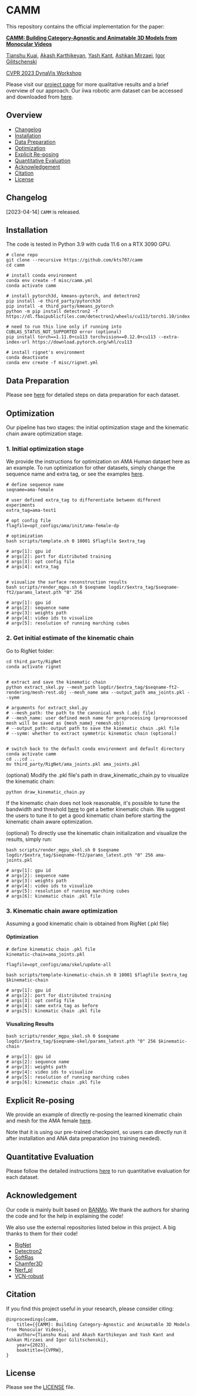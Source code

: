 # CAMM 
This repository contains the official implementation for the paper:

[**CAMM: Building Category-Agnostic and Animatable 3D Models from Monocular Videos**](https://camm3d.github.io/)

[Tianshu Kuai](https://tianshukuai.github.io/), [Akash Karthikeyan](https://aku02.github.io/), [Yash Kant](https://yashkant.github.io/), [Ashkan Mirzaei](https://scholar.google.com/citations?user=z8GwuTgAAAAJ&hl=en), [Igor Gilitschenski](https://www.gilitschenski.org/igor/)

[CVPR 2023 DynaVis Workshop](https://dynavis.github.io/2023/)

Please visit our [project page](https://camm3d.github.io/) for more qualitative results and a brief overview of our approach. Our iiwa robotic arm dataset can be accessed and downloaded from [here](https://drive.google.com/drive/folders/12cXPwA-hV4zjFhn_shvtnfxHDl5QxeUS?usp=sharing).

## Overview
- [Changelog](#changelog)
- [Installation](#installation)
- [Data Preparation](#data-preparation)
- [Optimization](#optimization)
- [Explicit Re-posing](#explicit-re-posing)
- [Quantitative Evaluation](#quantitative-evaluation)
- [Acknowledgement](#acknowledgement)
- [Citation](#citation)
- [License](#license)

## Changelog
[2023-04-14] `CAMM` is released.

## Installation

The code is tested in Python 3.9 with cuda 11.6 on a RTX 3090 GPU.
```
# clone repo
git clone --recursive https://github.com/kts707/camm
cd camm

# install conda environment
conda env create -f misc/camm.yml
conda activate camm

# install pytorch3d, kmeans-pytorch, and detectron2
pip install -e third_party/pytorch3d
pip install -e third_party/kmeans_pytorch
python -m pip install detectron2 -f https://dl.fbaipublicfiles.com/detectron2/wheels/cu113/torch1.10/index.html

# need to run this line only if running into CUBLAS_STATUS_NOT_SUPPORTED error (optional)
pip install torch==1.11.0+cu113 torchvision==0.12.0+cu113 --extra-index-url https://download.pytorch.org/whl/cu113

# install rignet's environment
conda deactivate
conda env create -f misc/rignet.yml
```

## Data Preparation
Please see [here](./docs/DATA.md) for detailed steps on data preparation for each dataset.

## Optimization

Our pipeline has two stages: the initial optimization stage and the kinematic chain aware optimization stage.

### 1. Initial optimization stage

We provide the instructions for optimization on AMA Human dataset here as an example. To run optimization for other datasets, simply change the sequence name
and extra tag, or see the examples [here](./docs/OPTIMIZATION.md).
```
# define sequence name
seqname=ama-female

# user defined extra_tag to differentiate between different experiments
extra_tag=ama-test1

# opt config file
flagfile=opt_configs/ama/init/ama-female-dp

# optimization
bash scripts/template.sh 0 10001 $flagfile $extra_tag

# argv[1]: gpu id
# args[2]: port for distributed training
# args[3]: opt config file
# args[4]: extra_tag


# visualize the surface reconstruction results
bash scripts/render_mgpu.sh 0 $seqname logdir/$extra_tag/$seqname-ft2/params_latest.pth "0" 256

# argv[1]: gpu id
# args[2]: sequence name
# argv[3]: weights path
# argv[4]: video ids to visualize
# argv[5]: resolution of running marching cubes
```


### 2. Get initial estimate of the kinematic chain

Go to RigNet folder:

```
cd third_party/RigNet
conda activate rignet


# extract and save the kinematic chain
python extract_skel.py --mesh_path logdir/$extra_tag/$seqname-ft2-rendering/mesh-rest.obj --mesh_name ama --output_path ama_joints.pkl --symm

# arguments for extract_skel.py
# --mesh_path: the path to the canonical mesh (.obj file)
# --mesh_name: user defined mesh name for preprocessing (preprocessed mesh will be saved as {mesh_name}_remesh.obj)
# --output_path: output path to save the kinematic chain .pkl file
# --symm: whether to extract symmetric kinematic chain (optional)


# switch back to the default conda environment and default directory
conda activate camm
cd ..;cd ..
mv third_party/RigNet/ama_joints.pkl ama_joints.pkl
```

(optional) Modify the .pkl file's path in draw_kinematic_chain.py to visualize the kinematic chain:
```
python draw_kinematic_chain.py
```

If the kinematic chain does not look reasonable, it's possible to tune the bandwidth and threshold [here](https://github.com/kts707/camm/blob/main/third_party/RigNet/extract_skel.py#L457) to get a better kinematic chain. We suggest the users to tune it to get a good kinematic chain before starting the kinematic chain aware optimization.

(optional) To directly use the kinematic chain initialization and visualize the results, simply run:

```
bash scripts/render_mgpu_skel.sh 0 $seqname logdir/$extra_tag/$seqname-ft2/params_latest.pth "0" 256 ama-joints.pkl

# argv[1]: gpu id
# args[2]: sequence name
# argv[3]: weights path
# argv[4]: video ids to visualize
# argv[5]: resolution of running marching cubes
# args[6]: kinematic chain .pkl file
```


### 3. Kinematic chain aware optimization

Assuming a good kinematic chain is obtained from RigNet (.pkl file)

#### Optimization
```
# define kinematic chain .pkl file
kinematic-chain=ama_joints.pkl

flagfile=opt_configs/ama/skel/update-all

bash scripts/template-kinematic-chain.sh 0 10001 $flagfile $extra_tag $kinematic-chain

# argv[1]: gpu id
# args[2]: port for distributed training
# args[3]: opt config file
# args[4]: same extra_tag as before
# args[5]: kinematic chain .pkl file
```

#### Viusalizing Results
```
bash scripts/render_mgpu_skel.sh 0 $seqname logdir/$extra_tag/$seqname-skel/params_latest.pth "0" 256 $kinematic-chain

# argv[1]: gpu id
# args[2]: sequence name
# argv[3]: weights path
# argv[4]: video ids to visualize
# argv[5]: resolution of running marching cubes
# args[6]: kinematic chain .pkl file
```

## Explicit Re-posing
We provide an example of directly re-posing the learned kinematic chain and mesh for the AMA female [here](docs/REPOSING.md). 

Note that it is using our pre-trained checkpoint, so users can directly run it after installation and ANA data preparation (no training needed). 

## Quantitative Evaluation
Please follow the detailed instructions [here](docs/EVALUATION.md) to run quantitative evaluation for each dataset.

## Acknowledgement
Our code is mainly built based on [BANMo](https://github.com/facebookresearch/banmo). We thank the authors for sharing the code and for the help in explaining the code!

We also use the external repositories listed below in this project. A big thanks to them for their code!
- [RigNet](https://github.com/zhan-xu/RigNet)
- [Detectron2](https://github.com/facebookresearch/detectron2)
- [SoftRas](https://github.com/ShichenLiu/SoftRas)
- [Chamfer3D](https://github.com/ThibaultGROUEIX/ChamferDistancePytorch)
- [Nerf_pl](https://github.com/kwea123/nerf_pl)
- [VCN-robust](https://github.com/gengshan-y/rigidmask)


## Citation
If you find this project useful in your research, please consider citing:
```
@inproceedings{camm,
    title={{CAMM}: Building Category-Agnostic and Animatable 3D Models from Monocular Videos}, 
    author={Tianshu Kuai and Akash Karthikeyan and Yash Kant and Ashkan Mirzaei and Igor Gilitschenski},
    year={2023},
    booktitle={CVPRW},
}
```

## License

Please see the [LICENSE](LICENSE) file. 

